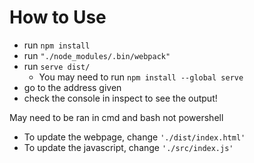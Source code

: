 # How to Use

- run `npm install`
- run `"./node_modules/.bin/webpack"`
- run `serve dist/`
  - You may need to run `npm install --global serve`
- go to the address given
- check the console in inspect to see the output!

May need to be ran in cmd and bash not powershell

- To update the webpage, change `'./dist/index.html'`
- To update the javascript, change `'./src/index.js'`
